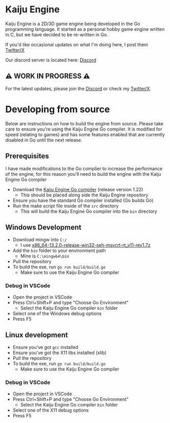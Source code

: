 # Kaiju Engine
Kaiju Engine is a 2D/3D game engine being developed in the Go programming language. It started as a personal hobby game engine written in C, but we have decided to be re-written in Go.

If you'd like occasional updates on what I'm doing here, I post them [Twitter/X](https://twitter.com/KaijuCoder)

Our discord server is located here: [Discord](https://discord.gg/HYj7Dh7ke3)

## ⚠️ WORK IN PROGRESS ⚠️
For the latest updates, please join the [Discord](https://discord.gg/HYj7Dh7ke3) or check my [Twitter/X](https://twitter.com/KaijuCoder).

# Developing from source
Below are instructions on how to build the engine from source. Please take care to ensure you're using the Kaiju Engine Go compiler. It is modified for speed (relating to games) and has some features enabled that are currently disabled in Go until the next release.

## Prerequisites
I have made modifications to the Go complier to increase the performance of the engine, for this reason you'll need to build the engine with the Kaiju Engine Go compiler
- Download the [Kaiju Engine Go compiler](https://github.com/KaijuEngine/go/tree/kaiju-go1.22) (release version 1.22)
  - This should be placed along side the Kaiju Engine repository
- Ensure you have the standard Go compiler installed (Go builds Go)
- Run the make script file inside of the `src` directory
  - This will build the Kaiju Engine Go compiler into the `bin` directory

## Windows Development
- Download mingw into `C:/`
  - I use [x86_64-13.2.0-release-win32-seh-msvcrt-rt_v11-rev1.7z
](https://github.com/niXman/mingw-builds-binaries/releases)
- Add the `bin` folder to your environment path
  - Mine is `C:\mingw64\bin`
- Pull the repository
- To build the exe, run `go run build/build.go`
  - Make sure to use the Kaiju Engine Go compiler

### Debug in VSCode
- Open the project in VSCode
- Press Ctrl+Shift+P and type "Choose Go Environment"
  - Select the Kaiju Engine Go compiler `bin` folder
- Select one of the Windows debug options
- Press F5

## Linux development
- Ensure you've got `gcc` installed
- Ensure you've got the X11 libs installed (xlib)
- Pull the repository
- To build the exe, run `go run build/build.go`
  - Make sure to use the Kaiju Engine Go compiler

### Debug in VSCode
- Open the project in VSCode
- Press Ctrl+Shift+P and type "Choose Go Environment"
  - Select the Kaiju Engine Go compiler `bin` folder
- Select one of the X11 debug options
- Press F5
